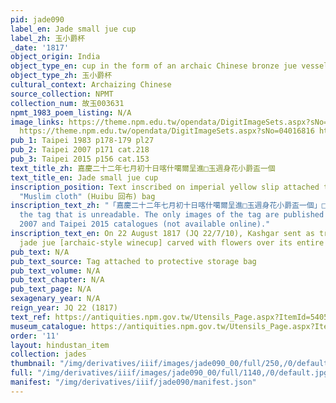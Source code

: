 ```yaml
---
pid: jade090
label_en: Jade small jue cup
label_zh: 玉小爵杯
_date: '1817'
object_origin: India
object_type_en: cup in the form of an archaic Chinese bronze jue vessel
object_type_zh: 玉小爵杯
cultural_context: Archaizing Chinese
source_collection: NPMT
collection_num: 故玉003631
npmt_1983_poem_listing: N/A
image_links: https://theme.npm.edu.tw/opendata/DigitImageSets.aspx?sNo=04016869&Key=%E7%8E%89%E5%B0%8F%E7%88%B5%E6%9D%AF&pageNo=1
  https://theme.npm.edu.tw/opendata/DigitImageSets.aspx?sNo=04016816 https://theme.npm.edu.tw/opendata/DigitImageSets.aspx?sNo=04016830
pub_1: Taipei 1983 p178-179 pl27
pub_2: Taipei 2007 p171 cat.218
pub_3: Taipei 2015 p156 cat.153
text_title_zh: 嘉慶二十二年七月初十日喀什噶爾呈進□玉週身花小爵盃一個
text_title_en: Jade small jue cup
inscription_position: Text inscribed on imperial yellow slip attached to embroidered
  "Muslim cloth" (Huibu 回布) bag
inscription_text_zh: "「嘉慶二十二年七月初十日喀什噶爾呈進□玉週身花小爵盃一個」□ marks a damaged character on
  the tag that is unreadable. The only images of the tag are published in the Taipei
  2007 and Taipei 2015 catalogues (not available online)."
inscription_text_en: On 22 August 1817 (JQ 22/7/10), Kashgar sent as tribute a small
  jade jue [archaic-style winecup] carved with flowers over its entire body
pub_text: N/A
pub_text_source: Tag attached to protective storage bag
pub_text_volume: N/A
pub_text_chapter: N/A
pub_text_page: N/A
sexagenary_year: N/A
reign_year: JQ 22 (1817)
text_ref: https://antiquities.npm.gov.tw/Utensils_Page.aspx?ItemId=54054
museum_catalogue: https://antiquities.npm.gov.tw/Utensils_Page.aspx?ItemId=54054
order: '11'
layout: hindustan_item
collection: jades
thumbnail: "/img/derivatives/iiif/images/jade090_00/full/250,/0/default.jpg"
full: "/img/derivatives/iiif/images/jade090_00/full/1140,/0/default.jpg"
manifest: "/img/derivatives/iiif/jade090/manifest.json"
---
```

